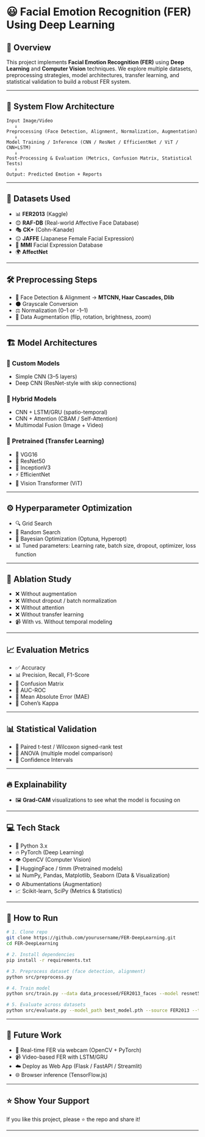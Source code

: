 # 😃 Facial Emotion Recognition (FER) Using Deep Learning

## 📌 Overview

This project implements **Facial Emotion Recognition (FER)** using **Deep Learning** and **Computer Vision** techniques.
We explore multiple datasets, preprocessing strategies, model architectures, transfer learning, and statistical validation to build a robust FER system.

---

## 🧩 System Flow Architecture

```
Input Image/Video  
   ↓  
Preprocessing (Face Detection, Alignment, Normalization, Augmentation)  
   ↓  
Model Training / Inference (CNN / ResNet / EfficientNet / ViT / CNN+LSTM)  
   ↓  
Post-Processing & Evaluation (Metrics, Confusion Matrix, Statistical Tests)  
   ↓  
Output: Predicted Emotion + Reports
```

---

## 📂 Datasets Used

* 📊 **FER2013** (Kaggle)
* 😊 **RAF-DB** (Real-world Affective Face Database)
* 🎭 **CK+** (Cohn-Kanade)
* 😐 **JAFFE** (Japanese Female Facial Expression)
* 🎥 **MMI** Facial Expression Database
* 🌍 **AffectNet**

---

## 🛠 Preprocessing Steps

* 👤 Face Detection & Alignment → **MTCNN, Haar Cascades, Dlib**
* 🌑 Grayscale Conversion
* ⚖️ Normalization (0–1 or -1–1)
* 🎨 Data Augmentation (flip, rotation, brightness, zoom)

---

## 🏗 Model Architectures

### 🔹 Custom Models

* Simple CNN (3–5 layers)
* Deep CNN (ResNet-style with skip connections)

### 🔹 Hybrid Models

* CNN + LSTM/GRU (spatio-temporal)
* CNN + Attention (CBAM / Self-Attention)
* Multimodal Fusion (Image + Video)

### 🔹 Pretrained (Transfer Learning)

* 🐶 VGG16
* 🔗 ResNet50
* 🔎 InceptionV3
* ⚡ EfficientNet
* 🧠 Vision Transformer (ViT)

---

## ⚙️ Hyperparameter Optimization

* 🔍 Grid Search
* 🎲 Random Search
* 🧪 Bayesian Optimization (Optuna, Hyperopt)
* 📊 Tuned parameters: Learning rate, batch size, dropout, optimizer, loss function

---

## 🧪 Ablation Study

* ❌ Without augmentation
* ❌ Without dropout / batch normalization
* ❌ Without attention
* ❌ Without transfer learning
* 📹 With vs. Without temporal modeling

---

## 📈 Evaluation Metrics

* ✅ Accuracy
* 📊 Precision, Recall, F1-Score
* 🔀 Confusion Matrix
* 🎯 AUC-ROC
* 📏 Mean Absolute Error (MAE)
* 🤝 Cohen’s Kappa

---

## 📊 Statistical Validation

* 📌 Paired t-test / Wilcoxon signed-rank test
* 📌 ANOVA (multiple model comparison)
* 📌 Confidence Intervals

---

## 🔥 Explainability

* 🖼 **Grad-CAM** visualizations to see what the model is focusing on

---

## 💻 Tech Stack

* 🐍 Python 3.x
* 🔥 PyTorch (Deep Learning)
* 👁 OpenCV (Computer Vision)
* 🤗 HuggingFace / timm (Pretrained models)
* 📊 NumPy, Pandas, Matplotlib, Seaborn (Data & Visualization)
* ⚙️ Albumentations (Augmentation)
* 📈 Scikit-learn, SciPy (Metrics & Statistics)

---

## 🚀 How to Run

```bash
# 1. Clone repo
git clone https://github.com/yourusername/FER-DeepLearning.git
cd FER-DeepLearning

# 2. Install dependencies
pip install -r requirements.txt

# 3. Preprocess dataset (face detection, alignment)
python src/preprocess.py

# 4. Train model
python src/train.py --data data_processed/FER2013_faces --model resnet50 --epochs 30

# 5. Evaluate across datasets
python src/evaluate.py --model_path best_model.pth --source FER2013 --target CK_plus
```

---

<!-- ## 🎯 Results (Sample)

| Model        | Dataset | Accuracy | F1-Score |
| ------------ | ------- | -------- | -------- |
| ResNet50     | FER2013 | 72%      | 0.70     |
| EfficientNet | RAF-DB  | 75%      | 0.73     |
| ViT          | CK+     | 92%      | 0.91     |

---
-->

## 📌 Future Work

* 🔮 Real-time FER via webcam (OpenCV + PyTorch)
* 📹 Video-based FER with LSTM/GRU
* ☁️ Deploy as Web App (Flask / FastAPI / Streamlit)
* 🌐 Browser inference (TensorFlow.js)

---

<!-- ## 🙌 Contributors

👨‍💻 **Your Name** – Research, Implementation, Documentation

--- 
-->

## ⭐ Show Your Support

If you like this project, please ⭐ the repo and share it!

---
